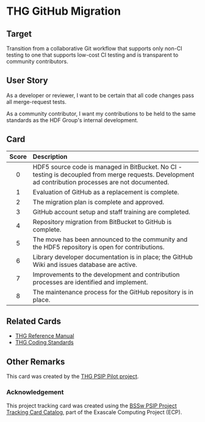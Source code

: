 [metadata:tags]:- "ecp-psip-ptc"
# THG GitHub Migration

## Target

Transition from a collaborative Git workflow that supports only non-CI testing to one that supports low-cost CI testing and is transparent to community contributors.

## User Story

As a developer or reviewer, I want to be certain that all code changes pass all merge-request tests.

As a community contributor, I want my contributions to be held to the same standards as the HDF Group's internal development.

## Card

| Score | Description |
|:-----:|:------------|
| 0 | HDF5 source code is managed in BitBucket. No CI - testing is decoupled from merge requests. Development ad contribution processes are not documented.|
| 1 | Evaluation of GitHub as a replacement is complete.|
| 2 | The migration plan is complete and approved. |
| 3 | GitHub account setup and staff training are completed. |
| 4 | Repository migration from BitBucket to GitHub is complete. |
| 5 | The move has been announced to the community and the HDF5 repository is open for contributions. |
| 6 | Library developer documentation is in place; the GitHub Wiki and issues database are active. |
| 7 | Improvements to the development and contribution processes are identified and implement. |
| 8 | The maintenance process for the GitHub repository is in place. |

## Related Cards

- [THG Reference Manual](THGReferenceManual.md)
- [THG Coding Standards](THGCodingStandards.md)

## Other Remarks

This card was created by the [THG PSIP Pilot project](https://www.osti.gov/biblio/1698291-psip-hdf5pilot-project-final-report).


### Acknowledgement

This project tracking card was created using the [BSSw PSIP Project Tracking Card Catalog](https://bssw-psip.github.io/ptc-catalog/), part of the Exascale Computing Project (ECP).
